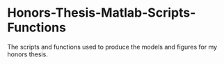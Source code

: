 # Honors-Thesis-Matlab-Scripts-Functions
The scripts and functions used to produce the models and figures for my honors thesis.
